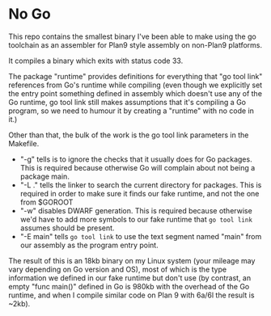 # No Go

This repo contains the smallest binary I've been able to make using the go
toolchain as an assembler for Plan9 style assembly on non-Plan9 platforms.

It compiles a binary which exits with status code 33.

The package "runtime" provides definitions for everything that "go
tool link" references from Go's runtime while compiling (even though
we explicitly set the entry point something defined in assembly which
doesn't use any of the Go runtime, go tool link still makes assumptions
that it's compiling a Go program, so we need to humour it by creating a
"runtime" with no code in it.)

Other than that, the bulk of the work is the go tool link parameters in
the Makefile.

- "-g" tells is to ignore the checks that it usually does for Go
  packages. This is required because otherwise Go will complain about not
  being a package main. 
- "-L ." tells the linker to search the current directory for packages. 
  This is required in order to make sure it finds our fake runtime, and
  not the one from $GOROOT 
- "-w" disables DWARF generation. This is required because otherwise we'd 
  have to add more symbols to our fake runtime that
  `go tool link` assumes should be present.
- "-E main" tells `go tool link` to use the text segment named "main"
  from our assembly as the program entry point.

The result of this is an 18kb binary on my Linux system (your mileage
may vary depending on Go version and OS), most of which is the type
information we defined in our fake runtime but don't use
 (by contrast, an empty "func main()" defined in Go is 980kb with the
 overhead of the Go runtime, and when I compile similar code on Plan 9
 with 6a/6l the result is ~2kb).
